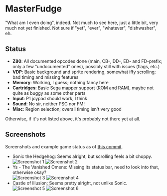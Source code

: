 # MasterFudge
"What am I even doing", indeed. Not much to see here, just a little bit, very much not yet finished. Not sure if "yet", "ever", "whatever", "dishwasher", eh.

## Status
* __Z80__: All documented opcodes done (main, CB-, DD-, ED- and FD-prefix; only a few "undocumented" ones), possibly still with issues (flags, etc.)
* __VDP__: Basic background and sprite rendering, somewhat iffy scrolling; bad timing and missing features
* __Memory__: Working, I guess; nothing fancy here
* __Cartridges__: Basic Sega mapper support (ROM and RAM), maybe not quite as buggy as some other parts
* __Input__: P1 joypad should work, I think
* __Sound__: No sir, neither PSG nor FM!
* __Misc__: Region selection; overall timing isn't very good

Otherwise, if it's not listed above, it's probably not there yet at all.

## Screenshots
Screenshots and example game status as of [this commit](https://github.com/xdanieldzd/MasterFudge/tree/af6ef84dfc278f80172545d45ce3597a77595897).
* Sonic the Hedgehog: Seems alright, but scrolling feels a bit choppy.<br>
 ![Screenshot 1](http://i.imgur.com/l3dbCzW.png) ![Screenshot 2](http://i.imgur.com/R7wxWex.png)
* Ys - The Vanished Omens: Missing its status bar, need to look into that, otherwise okay?<br>
 ![Screenshot 3](http://i.imgur.com/3Z0QbIr.png) ![Screenshot 4](http://i.imgur.com/WlFChKr.png)
* Castle of Illusion: Seems pretty alright, not unlike Sonic.<br>
 ![Screenshot 5](http://i.imgur.com/8OxXcHF.png) ![Screenshot 6](http://i.imgur.com/TXJgBPs.png)
